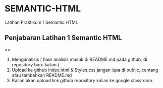 # SEMANTIC-HTML
Latihan Praktikum 1 Semantic HTML

## Penjabaran Latihan 1 Semantic HTML
==
1. Menganalisis ( hasil analisis masuk di README.md pada github, di repository baru kalian )
2. Upload ke github Index.html & Styles.css jangan lupa di public, centang atau tambahkan README.md
3. Kalian akan upload link github repository kalian ke google classroom.

